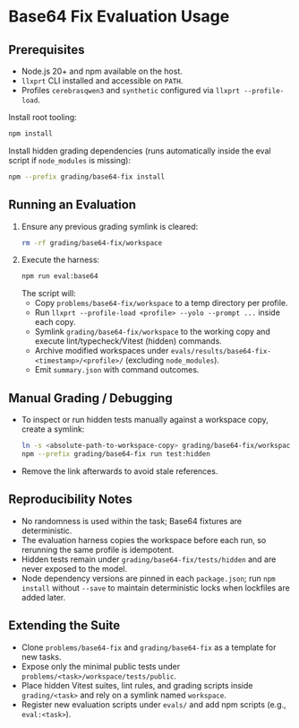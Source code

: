 # Base64 Fix Evaluation Usage

## Prerequisites
- Node.js 20+ and npm available on the host.
- `llxprt` CLI installed and accessible on `PATH`.
- Profiles `cerebrasqwen3` and `synthetic` configured via `llxprt --profile-load`.

Install root tooling:

```bash
npm install
```

Install hidden grading dependencies (runs automatically inside the eval script if `node_modules` is missing):

```bash
npm --prefix grading/base64-fix install
```

## Running an Evaluation
1. Ensure any previous grading symlink is cleared:
   ```bash
   rm -rf grading/base64-fix/workspace
   ```
2. Execute the harness:
   ```bash
   npm run eval:base64
   ```
   The script will:
   - Copy `problems/base64-fix/workspace` to a temp directory per profile.
   - Run `llxprt --profile-load <profile> --yolo --prompt ...` inside each copy.
   - Symlink `grading/base64-fix/workspace` to the working copy and execute lint/typecheck/Vitest (hidden) commands.
   - Archive modified workspaces under `evals/results/base64-fix-<timestamp>/<profile>/` (excluding `node_modules`).
   - Emit `summary.json` with command outcomes.

## Manual Grading / Debugging
- To inspect or run hidden tests manually against a workspace copy, create a symlink:
  ```bash
  ln -s <absolute-path-to-workspace-copy> grading/base64-fix/workspace
  npm --prefix grading/base64-fix run test:hidden
  ```
- Remove the link afterwards to avoid stale references.

## Reproducibility Notes
- No randomness is used within the task; Base64 fixtures are deterministic.
- The evaluation harness copies the workspace before each run, so rerunning the same profile is idempotent.
- Hidden tests remain under `grading/base64-fix/tests/hidden` and are never exposed to the model.
- Node dependency versions are pinned in each `package.json`; run `npm install` without `--save` to maintain deterministic locks when lockfiles are added later.

## Extending the Suite
- Clone `problems/base64-fix` and `grading/base64-fix` as a template for new tasks.
- Expose only the minimal public tests under `problems/<task>/workspace/tests/public`.
- Place hidden Vitest suites, lint rules, and grading scripts inside `grading/<task>` and rely on a symlink named `workspace`.
- Register new evaluation scripts under `evals/` and add npm scripts (e.g., `eval:<task>`).
